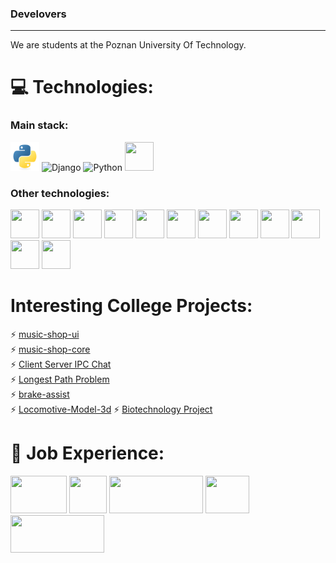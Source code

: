 ### Develovers
<hr>
We are students at the Poznan University Of Technology.

# 💻 Technologies:  

<div>
<h3>Main stack:</h3>
<img src="https://github.com/devicons/devicon/blob/master/icons/python/python-original.svg" title="Python" alt="Python" width="46" height="46"/>
<img src="https://www.svgrepo.com/show/305963/django.svg" title="Django" alt="Django" width="46" height="46"/>
<img src="https://cdn.jsdelivr.net/gh/devicons/devicon/icons/react/react-original.svg" title="Python" alt="Python" width="46" height="46"/>
<img src="https://cdn.jsdelivr.net/gh/devicons/devicon/icons/javascript/javascript-original.svg" title="" alt="" width="46" height="46"/>
</div>

<div>
<h3>Other technologies:</h3>
<img src="https://cdn.jsdelivr.net/gh/devicons/devicon/icons/c/c-original.svg" title="" alt="" width="46" height="46"/>
<img src="https://cdn.jsdelivr.net/gh/devicons/devicon/icons/csharp/csharp-original.svg" title="" alt="" width="46" height="46"/>
<img src="https://cdn.jsdelivr.net/gh/devicons/devicon/icons/cplusplus/cplusplus-original.svg" title="" alt="" width="46" height="46"/>
<img src="https://cdn.jsdelivr.net/gh/devicons/devicon/icons/qt/qt-original.svg" title="" alt="" width="46" height="46"/>
<img src="https://cdn.jsdelivr.net/gh/devicons/devicon/icons/cmake/cmake-original.svg" title="" alt="" width="46" height="46"/>
<img src="https://cdn.jsdelivr.net/gh/devicons/devicon/icons/html5/html5-original.svg" title="" alt="" width="46" height="46"/>
<img src="https://cdn.jsdelivr.net/gh/devicons/devicon/icons/css3/css3-original.svg" title="" alt="" width="46" height="46"/>
<img src="https://cdn.jsdelivr.net/gh/devicons/devicon/icons/kotlin/kotlin-original.svg" title="" alt="" width="46" height="46"/>
<img src="https://cdn.jsdelivr.net/gh/devicons/devicon/icons/php/php-original.svg" title="" alt="" width="46" height="46"/>
<img src="https://cdn.jsdelivr.net/gh/devicons/devicon/icons/oracle/oracle-original.svg" title="" alt="" width="46" height="46"/>
<img src="https://cdn.jsdelivr.net/gh/devicons/devicon/icons/digitalocean/digitalocean-original.svg" title="" alt="" width="46" height="46"/>
<img src="https://cdn.jsdelivr.net/gh/devicons/devicon/icons/heroku/heroku-plain.svg" title="" alt="" width="46" height="46"/>
</div>


# Interesting College Projects:

⚡ [music-shop-ui](https://github.com/Deve-Lovers/music-shop-ui)  
⚡ [music-shop-core](https://github.com/Deve-Lovers/music-shop-core)  
⚡ [Client Server IPC Chat](https://github.com/Deve-Lovers/Client-Server-IPC-Chat)  
⚡ [Longest Path Problem](https://github.com/Deve-Lovers/Longest-Path-Problem)  
⚡ [brake-assist](https://github.com/Deve-Lovers/brake-assist)  
⚡ [Locomotive-Model-3d](https://github.com/Deve-Lovers/Locomotive-Model-3d)
⚡ [Biotechnology Project](https://github.com/Deve-Lovers/biotechnology-project)

# 👔 Job Experience:

<div>
<img src="https://www.drupal.org/files/Meant4-symbol.png" title="" alt="" width="90" height="60"/>
<img src="https://media.licdn.com/dms/image/C560BAQGWhHNoA5PCag/company-logo_200_200/0/1548946585688?e=2147483647&v=beta&t=y0oKyOWv0Jk2mAgJL2Omt19MTIy_d5Af4WoVL6s0cEw" title="" alt="" width="60" height="60"/>
<img src="https://www.natak.pl/images/SpotkaniaNaTak/logo_partner%C3%B3w_spotkania_na_tak/pcss_logo.png" width="150" height="60"/>
<img src="https://www.ceric-eric.eu/wp-content/uploads/2020/07/PolishSynchrotronRadiatonSociety.png" width="70" height="60"/>
<img src="https://domar.com.pl/wp-content/uploads/2020/02/LOGO_DOMAR.png" width="150" height="60"/>
</div>
